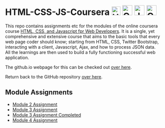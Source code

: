 # HTML-CSS-JS-Coursera <img alt="HTML5" width="28px" src="https://cdn.jsdelivr.net/npm/programming-languages-logos@0.0.3/src/html/html.svg"/> <img alt="CSS3" width="32px" src="https://upload.wikimedia.org/wikipedia/commons/6/62/CSS3_logo.svg"/> <img alt="JavaScript" width="32px" src="https://cdn.jsdelivr.net/npm/programming-languages-logos@0.0.3/src/javascript/javascript.svg" /> <img alt="Coursera" width="32px" src="https://upload.wikimedia.org/wikipedia/commons/9/97/Coursera-Logo_600x600.svg" />

This repo contains assignments etc for the modules of the online coursera course [HTML, CSS, and Javascript fpr Web Developers](https://www.coursera.org/learn/html-css-javascript-for-web-developers). It is a single, yet comprehensive and extensive course that aims to the basic tools that every web page coder should know; starting from HTML, CSS, Twitter Bootstrap, interacting with a client, Javascript, Ajax, and how to process JSON data. All the learnings are then used to build a fully functioning successful web application.

The github.io webpage for this can be checked out [over here](https://alimuhammadasad.github.io/HTML-CSS-JS-Coursera/).

Return back to the GitHub repository [over here](https://github.com/AliMuhammadAsad/HTML-CSS-JS-Coursera).

## Module Assignments

- [Module 2 Assignment](Module2-Assignment)
- [Module 3 Assignment](Module3-Assignment)
- [Module 3 Assignment Completed](Module3-Assignment-Complete)
- [Module 4 Assignment](Module-4-Assignment)